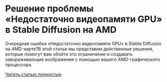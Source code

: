 # Решение проблемы «Недостаточно видеопамяти GPU» в Stable Diffusion на AMD



Очередная ошибка «Недостаточно видеопамяти GPU» в Stable Diffusion на AMD-карте?В этой статье мы представим действенные решения, которые помогут вам обойти это ограничение и создавать завораживающие изображения с помощью вашего AMD-графического процессора.

[Читать статью полностью](https://xyberbara.com/web/there-is-not-enough-gpu-video-memory-available/)
